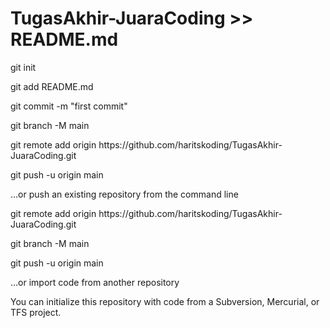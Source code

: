 # TugasAkhir-JuaraCoding >> README.md
<p>git init
<p>git add README.md
<p>git commit -m "first commit"
<p>git branch -M main
<p>git remote add origin https://github.com/haritskoding/TugasAkhir-JuaraCoding.git
<p>git push -u origin main
                
<p>…or push an existing repository from the command line
<p>git remote add origin https://github.com/haritskoding/TugasAkhir-JuaraCoding.git
<p>git branch -M main
<p>git push -u origin main
<p>…or import code from another repository
<p>You can initialize this repository with code from a Subversion, Mercurial, or TFS project.
